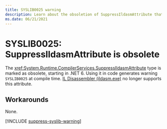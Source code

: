 ```yaml
---
title: SYSLIB0025 warning
description: Learn about the obsoletion of SuppressIldasmAttribute that generates compile-time warning SYSLIB0025.
ms.date: 06/21/2021
---
```

# SYSLIB0025: SuppressIldasmAttribute is obsolete

The <xref:System.Runtime.CompilerServices.SuppressIldasmAttribute> type is marked as obsolete, starting in .NET 6. Using it in code generates warning `SYSLIB0025` at compile time. [IL Disassembler (ildasm.exe)](../../framework/tools/ildasm-exe-il-disassembler.md) no longer supports this attribute.

## Workarounds

None.

[!INCLUDE [suppress-syslib-warning](includes/suppress-syslib-warning.md)]
